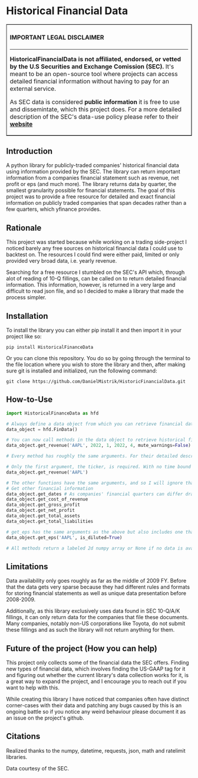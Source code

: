 # Historical Financial Data

<table border=1 cellpadding=20><tr><td>

####  IMPORTANT LEGAL DISCLAIMER 

---

 **HistoricalFinancialData is not affiliated, endorsed, or vetted by the U.S Securities
 and Exchange Comission (SEC).** 
It's meant to be an open-source tool where projects can access detailed financial
information without having to pay for an external service.

As SEC data is considered **public information** it is free to use and dissemintate, which
this project does.
For a more detailed description of the SEC's data-use policy please refer to their
**[website](https://www.sec.gov/privacy#dissemination)**

</td></tr></table>

## Introduction
A python library for publicly-traded companies' historical financial data using 
information provided by the SEC. The library can return important information from a 
companies financial statement such as revenue, net profit or eps (and much more).
The library returns data by quarter, the smallest granularity possible for financial statements. 
The goal of this project was to provide a free resource for detailed and exact financial information 
on publicly traded companies that span decades rather than a few quarters, which yfinance provides.

## Rationale
This project was started because while working on a trading side-project I noticed
barely any free sources on historical financial data I could use to backtest on. The
resources I could find were either paid, limited or only provided very broad data, i.e.
yearly revenue. 

Searching for a free resource I stumbled on the SEC's API which, through alot of reading
of 10-Q fillings, can be called on to return detailed financial information. This information, 
however, is returned in a very large and difficult to read json file, and so I decided
to make a library that made the process simpler.

## Installation
To install the library you can either pip install it and then import it in 
your project like so:

`pip install HistoricalFinanceData`

Or you can clone this repository. You do so by going through the terminal to the
file location where you wish to store the library and then, after making sure git
is installed and initialized, run the following command:

`git clone https://github.com/DanielMistrik/HistoricFinancialData.git`
## How-to-Use
```python
import HistoricalFinanceData as hfd

# Always define a data object from which you can retrieve financial data
data_object = hfd.FinData()

# You can now call methods in the data object to retrieve historical financial information
data_object.get_revenue('AAPL', 2022, 1, 2022, 4, mute_warnings=False)

# Every method has roughly the same arguments. For their detailed description please refer to the method's docstring

# Only the first argument, the ticker, is required. With no time bound the function returns as much data as it can
data_object.get_revenue('AAPL')

# The other functions have the same arguments, and so I will ignore that part in their presentation
# Get other financial information
data_object.get_dates # As companies' financial quarters can differ dramatically from a normal calendar
data_object.get_cost_of_revenue
data_object.get_gross_profit
data_object.get_net_profit
data_object.get_total_assets
data_object.get_total_liabilities

# get_eps has the same arguments as the above but also includes one that determines which type of eps, basic or diluted, is returned
data_object.get_eps('AAPL', is_diluted=True)

# All methods return a labeled 2d numpy array or None if no data is available 
```

## Limitations
Data availability only goes roughly as far as the middle of 2009 FY. Before that the data 
gets very sparse because they had different rules and formats for storing financial 
statements as well as unique data presentation before 2008-2009.

Additionally, as this library exclusively uses data found in SEC 10-Q/A/K fillings, 
it can only return data for the companies that file these documents. Many companies,
notably non-US corporations like Toyota, do not submit these fillings and as such
the library will not return anything for them.

## Future of the project (How you can help)
This project only collects some of the financial data the SEC offers. Finding new 
types of financial data, which involves finding the US-GAAP tag for it and figuring
out whether the current library's data collection works for it, is a great way to 
expand the project, and I encourage you to reach out if you want to help with this.

While creating this library I have noticed that companies often have distinct corner-cases
with their data and patching any bugs caused by this is an ongoing battle so if you
notice any weird behaviour please document it as an issue on the project's github.

## Citations
Realized thanks to the numpy, datetime, requests, json, math and ratelimit libraries.

Data courtesy of the SEC.